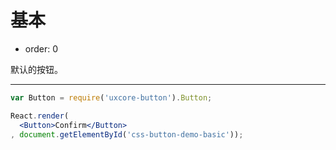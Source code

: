# 基本

- order: 0

默认的按钮。

---

````jsx
var Button = require('uxcore-button').Button;

React.render(
  <Button>Confirm</Button>
, document.getElementById('css-button-demo-basic'));
````
